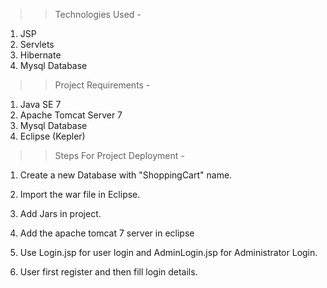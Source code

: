 >> Technologies Used - 

1. JSP
2. Servlets
3. Hibernate
4. Mysql Database


>> Project Requirements -

1. Java SE 7 
2. Apache Tomcat Server 7
3. Mysql Database
4. Eclipse (Kepler)


>> Steps For Project Deployment -

1. Create a new Database with "ShoppingCart" name.

2. Import the war file in Eclipse.

3. Add Jars in project.

4. Add the apache tomcat 7 server in eclipse

5. Use Login.jsp for user login and AdminLogin.jsp for Administrator Login.  

6. User first register and then fill login details.
